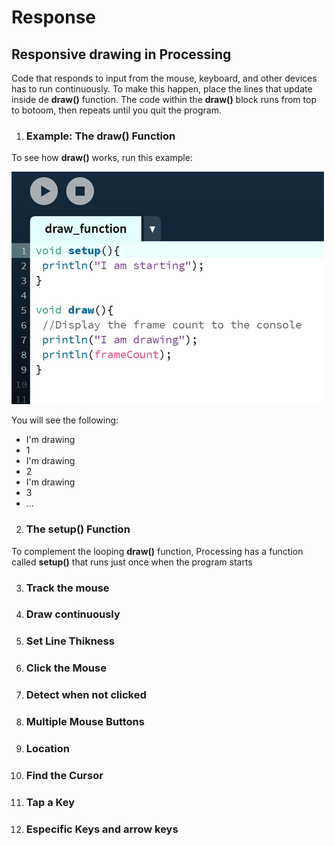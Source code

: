# Response

## Responsive drawing in Processing 

Code that responds to input from the mouse, keyboard, and other devices has to run continuously. To make this happen, place the lines that update inside de **draw()** function. The code within the **draw()** block runs from top to botoom, then repeats until you quit the program. 

1. ### Example: The draw() Function

To see how **draw()** works, run this example:

![Draw function](images/drawfunction.png)

You will see the following:
* I'm drawing
* 1
* I'm drawing
* 2
* I'm drawing
* 3
* ...

2. ### The setup() Function
To complement the looping **draw()** function, Processing has a function called **setup()** that runs just once when the program starts

3. ### Track the mouse

4. ### Draw continuously

5. ### Set Line Thikness

6. ### Click the Mouse

7. ### Detect when not clicked

8. ### Multiple Mouse Buttons

9. ### Location

10. ### Find the Cursor

11. ### Tap a Key

12. ### Especific Keys and arrow keys


